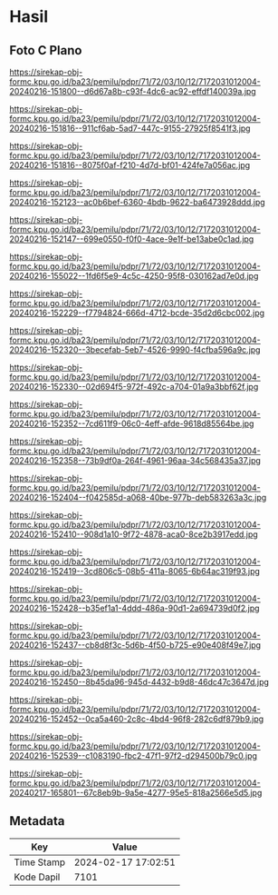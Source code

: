 # Hasil

## Foto C Plano

https://sirekap-obj-formc.kpu.go.id/ba23/pemilu/pdpr/71/72/03/10/12/7172031012004-20240216-151800--d6d67a8b-c93f-4dc6-ac92-effdf140039a.jpg

https://sirekap-obj-formc.kpu.go.id/ba23/pemilu/pdpr/71/72/03/10/12/7172031012004-20240216-151816--911cf6ab-5ad7-447c-9155-27925f8541f3.jpg

https://sirekap-obj-formc.kpu.go.id/ba23/pemilu/pdpr/71/72/03/10/12/7172031012004-20240216-151816--8075f0af-f210-4d7d-bf01-424fe7a056ac.jpg

https://sirekap-obj-formc.kpu.go.id/ba23/pemilu/pdpr/71/72/03/10/12/7172031012004-20240216-152123--ac0b6bef-6360-4bdb-9622-ba6473928ddd.jpg

https://sirekap-obj-formc.kpu.go.id/ba23/pemilu/pdpr/71/72/03/10/12/7172031012004-20240216-152147--699e0550-f0f0-4ace-9e1f-be13abe0c1ad.jpg

https://sirekap-obj-formc.kpu.go.id/ba23/pemilu/pdpr/71/72/03/10/12/7172031012004-20240216-155022--1fd6f5e9-4c5c-4250-95f8-030162ad7e0d.jpg

https://sirekap-obj-formc.kpu.go.id/ba23/pemilu/pdpr/71/72/03/10/12/7172031012004-20240216-152229--f7794824-666d-4712-bcde-35d2d6cbc002.jpg

https://sirekap-obj-formc.kpu.go.id/ba23/pemilu/pdpr/71/72/03/10/12/7172031012004-20240216-152320--3becefab-5eb7-4526-9990-f4cfba596a9c.jpg

https://sirekap-obj-formc.kpu.go.id/ba23/pemilu/pdpr/71/72/03/10/12/7172031012004-20240216-152330--02d694f5-972f-492c-a704-01a9a3bbf62f.jpg

https://sirekap-obj-formc.kpu.go.id/ba23/pemilu/pdpr/71/72/03/10/12/7172031012004-20240216-152352--7cd611f9-06c0-4eff-afde-9618d85564be.jpg

https://sirekap-obj-formc.kpu.go.id/ba23/pemilu/pdpr/71/72/03/10/12/7172031012004-20240216-152358--73b9df0a-264f-4961-96aa-34c568435a37.jpg

https://sirekap-obj-formc.kpu.go.id/ba23/pemilu/pdpr/71/72/03/10/12/7172031012004-20240216-152404--f042585d-a068-40be-977b-deb583263a3c.jpg

https://sirekap-obj-formc.kpu.go.id/ba23/pemilu/pdpr/71/72/03/10/12/7172031012004-20240216-152410--908d1a10-9f72-4878-aca0-8ce2b3917edd.jpg

https://sirekap-obj-formc.kpu.go.id/ba23/pemilu/pdpr/71/72/03/10/12/7172031012004-20240216-152419--3cd806c5-08b5-411a-8065-6b64ac319f93.jpg

https://sirekap-obj-formc.kpu.go.id/ba23/pemilu/pdpr/71/72/03/10/12/7172031012004-20240216-152428--b35ef1a1-4ddd-486a-90d1-2a694739d0f2.jpg

https://sirekap-obj-formc.kpu.go.id/ba23/pemilu/pdpr/71/72/03/10/12/7172031012004-20240216-152437--cb8d8f3c-5d6b-4f50-b725-e90e408f49e7.jpg

https://sirekap-obj-formc.kpu.go.id/ba23/pemilu/pdpr/71/72/03/10/12/7172031012004-20240216-152450--8b45da96-945d-4432-b9d8-46dc47c3647d.jpg

https://sirekap-obj-formc.kpu.go.id/ba23/pemilu/pdpr/71/72/03/10/12/7172031012004-20240216-152452--0ca5a460-2c8c-4bd4-96f8-282c6df879b9.jpg

https://sirekap-obj-formc.kpu.go.id/ba23/pemilu/pdpr/71/72/03/10/12/7172031012004-20240216-152539--c1083190-fbc2-47f1-97f2-d294500b79c0.jpg

https://sirekap-obj-formc.kpu.go.id/ba23/pemilu/pdpr/71/72/03/10/12/7172031012004-20240217-165801--67c8eb9b-9a5e-4277-95e5-818a2566e5d5.jpg


## Metadata

| Key        | Value               |
| ---------- | ------------------- |
| Time Stamp | 2024-02-17 17:02:51 |
| Kode Dapil | 7101                |



